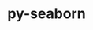 ---
title: "py-seaborn"
layout: cache
categories: [package, v0.22.2]
meta: {"versions": ["0.13.2"], "compilers": ["gcc@=11.4.0", "gcc@=9.4.0", "oneapi@=2024.0.0"], "oss": ["ubuntu20.04", "ubuntu22.04"], "platforms": ["linux"], "targets": ["neoverse_v1", "neoverse_v2", "ppc64le", "x86_64_v3"], "stacks": ["e4s", "e4s-neoverse-v2", "e4s-neoverse_v1", "e4s-oneapi", "e4s-power", "root"], "num_specs": 5, "num_specs_by_stack": {"e4s-power": 1, "root": 5, "e4s-neoverse_v1": 1, "e4s-neoverse-v2": 1, "e4s": 1, "e4s-oneapi": 1}}
spec_details: [{"hash": "zyzqgxnpcnzzqxvl5m375pcuttwbamhg", "compiler": "gcc@=9.4.0", "versions": ["0.13.2"], "os": "ubuntu20.04", "platform": "linux", "target": "ppc64le", "variants": ["build_system=python_pip", "~stats"], "stacks": ["e4s-power", "root"], "size": "-", "tarball": "https://binaries.spack.io/v0.22.2/build_cache/linux-ubuntu20.04-ppc64le/gcc-9.4.0/py-seaborn-0.13.2/linux-ubuntu20.04-ppc64le-gcc-9.4.0-py-seaborn-0.13.2-zyzqgxnpcnzzqxvl5m375pcuttwbamhg.spack"}, {"hash": "jv4q5g3choorsfvmy5g5tj7qlgq4zktu", "compiler": "gcc@=11.4.0", "versions": ["0.13.2"], "os": "ubuntu22.04", "platform": "linux", "target": "neoverse_v1", "variants": ["build_system=python_pip", "~stats"], "stacks": ["e4s-neoverse_v1", "root"], "size": "-", "tarball": "https://binaries.spack.io/v0.22.2/build_cache/linux-ubuntu22.04-neoverse_v1/gcc-11.4.0/py-seaborn-0.13.2/linux-ubuntu22.04-neoverse_v1-gcc-11.4.0-py-seaborn-0.13.2-jv4q5g3choorsfvmy5g5tj7qlgq4zktu.spack"}, {"hash": "3jwyas5fgugi5tpm3p7emvhybsfwhmxg", "compiler": "gcc@=11.4.0", "versions": ["0.13.2"], "os": "ubuntu22.04", "platform": "linux", "target": "neoverse_v2", "variants": ["build_system=python_pip", "~stats"], "stacks": ["e4s-neoverse-v2", "root"], "size": "-", "tarball": "https://binaries.spack.io/v0.22.2/build_cache/linux-ubuntu22.04-neoverse_v2/gcc-11.4.0/py-seaborn-0.13.2/linux-ubuntu22.04-neoverse_v2-gcc-11.4.0-py-seaborn-0.13.2-3jwyas5fgugi5tpm3p7emvhybsfwhmxg.spack"}, {"hash": "p4njqzbomkultmnnsdlkudxwkqyz2mji", "compiler": "gcc@=11.4.0", "versions": ["0.13.2"], "os": "ubuntu22.04", "platform": "linux", "target": "x86_64_v3", "variants": ["build_system=python_pip", "~stats"], "stacks": ["root", "e4s"], "size": "-", "tarball": "https://binaries.spack.io/v0.22.2/build_cache/linux-ubuntu22.04-x86_64_v3/gcc-11.4.0/py-seaborn-0.13.2/linux-ubuntu22.04-x86_64_v3-gcc-11.4.0-py-seaborn-0.13.2-p4njqzbomkultmnnsdlkudxwkqyz2mji.spack"}, {"hash": "xus4w6n533bycyscgduxxg3zqbkue4n3", "compiler": "oneapi@=2024.0.0", "versions": ["0.13.2"], "os": "ubuntu22.04", "platform": "linux", "target": "x86_64_v3", "variants": ["build_system=python_pip", "~stats"], "stacks": ["e4s-oneapi", "root"], "size": "-", "tarball": "https://binaries.spack.io/v0.22.2/build_cache/linux-ubuntu22.04-x86_64_v3/oneapi-2024.0.0/py-seaborn-0.13.2/linux-ubuntu22.04-x86_64_v3-oneapi-2024.0.0-py-seaborn-0.13.2-xus4w6n533bycyscgduxxg3zqbkue4n3.spack"}]
---